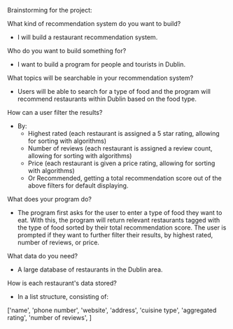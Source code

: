 Brainstorming for the project:

What kind of recommendation system do you want to build?
- I will build a restaurant recommendation system.


Who do you want to build something for?
- I want to build a program for people and tourists in Dublin.


What topics will be searchable in your recommendation system?
- Users will be able to search for a type of food and the program will recommend restaurants within Dublin based on the food type.


How can a user filter the results?
- By:
	- Highest rated (each restaurant is assigned a 5 star rating, allowing for sorting with algorithms)
	- Number of reviews (each restaurant is assigned a review count, allowing for sorting with algorithms)
	- Price (each restaurant is given a price rating, allowing for sorting with algorithms)
	- Or Recommended, getting a total recommendation score out of the above filters for default displaying.



What does your program do? 
- The program first asks for the user to enter a type of food they want to eat. 
  With this, the program will return relevant restaurants tagged with the type of food sorted by their total recommendation score.
  The user is prompted if they want to further filter their results, by highest rated, number of reviews, or price.


What data do you need?
- A large database of restaurants in the Dublin area.

How is each restaurant's data stored?
- In a list structure, consisting of:

['name', 'phone number', 'website', 'address', 'cuisine type', 'aggregated rating', 'number of reviews', ]